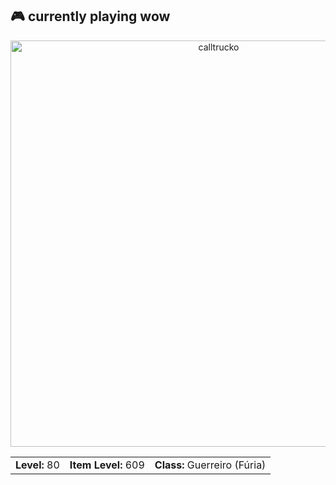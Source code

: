 

## 🎮 currently playing wow
  <div align="center">
  <img src="https://render.worldofwarcraft.com/us/character/azralon/2/201204738-main-raw.png" alt="calltrucko" width="650px" />
  <table >
    <tr>
      <td><strong>Level:</strong> 80</td>
      <td><strong>Item Level:</strong> 609</td>
      <td><strong>Class:</strong> Guerreiro (Fúria)</td>
    </tr>
  </table>
</div>

